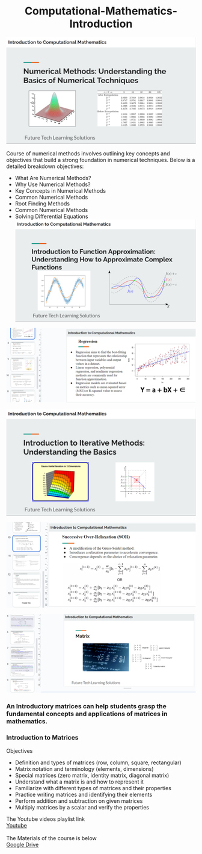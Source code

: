 <h1 align="center">Computational-Mathematics-Introduction</h1>

![img1](https://raw.githubusercontent.com/eliza-ttt/Computational-Mathematics-Introduction/main/image__1.png)<br>

Course of numerical methods involves outlining key concepts and objectives that build a strong foundation in numerical techniques. Below is a detailed breakdown objectives:<br>
- What Are Numerical Methods?<br>
- Why Use Numerical Methods?<br>
- Key Concepts in Numerical Methods<br>
- Common Numerical Methods<br>
- Root Finding Methods<br>
- Common Numerical Methods<br>
- Solving Differential Equations<br>
![img1](https://github.com/eliza-ttt/Computational-Mathematics-Introduction/blob/main/image__5.png?raw=true)<br>

![img1](https://github.com/eliza-ttt/Computational-Mathematics-Introduction/blob/main/image__6.png?raw=true)<br>

![img1](https://raw.githubusercontent.com/eliza-ttt/Computational-Mathematics-Introduction/main/image__3.png)<br>

![img1](https://github.com/eliza-ttt/Computational-Mathematics-Introduction/blob/main/image__4.png?raw=true)<br>




![img1](https://github.com/eliza-ttt/Computational-Mathematics-Introduction/blob/main/image__2.png?raw=true)<br>

### An Introductory matrices can help students grasp the fundamental concepts and applications of matrices in mathematics.
### Introduction to Matrices<br>
Objectives<br>
- Definition and types of matrices (row, column, square, rectangular)<br>
- Matrix notation and terminology (elements, dimensions)<br>
- Special matrices (zero matrix, identity matrix, diagonal matrix)<br>
- Understand what a matrix is and how to represent it<br>
- Familiarize with different types of matrices and their properties<br>
- Practice writing matrices and identifying their elements<br>
- Perform addition and subtraction on given matrices<br>
- Multiply matrices by a scalar and verify the properties<br>

The Youtube videos playlist link
<br>
[Youtube](https://www.youtube.com/playlist?list=PL2qSnIaJRkKs5Js0_dTZd46zvtmgKX3SD)
<br>
<br>
The Materials of the course is below
<br>
[Google Drive](https://drive.google.com/drive/folders/1RzJlZyEdPFAj5fpD2snibaS3yH5xJVF4?usp=sharing)
